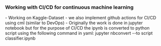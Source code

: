 <H3> Working with CI/CD for continuous machine learning </H3>
  - Working on Kaggle-Dataset
  - we also implement github actions for CI/CD using cml (similar to DevOps)
  - Originally the work is done in jupyter notebook but for the purpose of CI/CD the ipynb is converted to python script using the following command in yaml:
      jupyter nbconvert --to script classifier.ipynb
